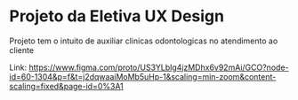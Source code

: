 # Projeto da Eletiva UX Design

Projeto tem o intuito de auxiliar clinicas odontologicas no atendimento ao cliente

Link: https://www.figma.com/proto/US3YLblg4jzMDhx6v92mAi/GCO?node-id=60-1304&p=f&t=j2dqwaaiMoMb5uHp-1&scaling=min-zoom&content-scaling=fixed&page-id=0%3A1
